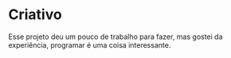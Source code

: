 # Criativo
Esse projeto deu um pouco de trabalho para fazer, mas gostei da experiência, programar é uma coisa interessante.
